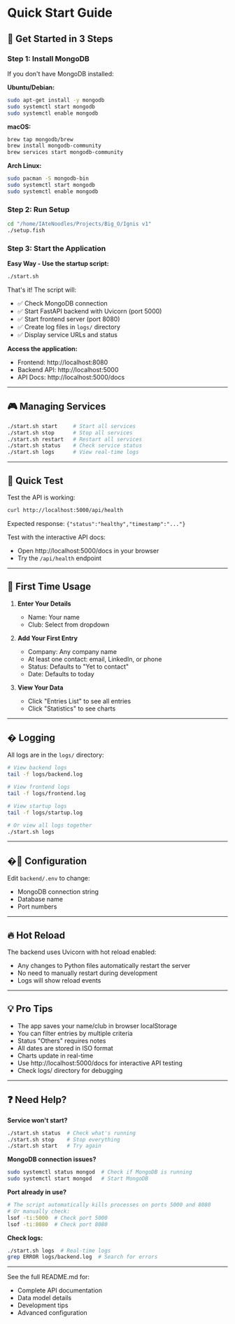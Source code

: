 # Quick Start Guide

## 🚀 Get Started in 3 Steps

### Step 1: Install MongoDB

If you don't have MongoDB installed:

**Ubuntu/Debian:**
```bash
sudo apt-get install -y mongodb
sudo systemctl start mongodb
sudo systemctl enable mongodb
```

**macOS:**
```bash
brew tap mongodb/brew
brew install mongodb-community
brew services start mongodb-community
```

**Arch Linux:**
```bash
sudo pacman -S mongodb-bin
sudo systemctl start mongodb
sudo systemctl enable mongodb
```

### Step 2: Run Setup

```bash
cd "/home/IAteNoodles/Projects/Big_O/Ignis v1"
./setup.fish
```

### Step 3: Start the Application

**Easy Way - Use the startup script:**
```bash
./start.sh
```

That's it! The script will:
- ✅ Check MongoDB connection
- ✅ Start FastAPI backend with Uvicorn (port 5000)
- ✅ Start frontend server (port 8080)
- ✅ Create log files in `logs/` directory
- ✅ Display service URLs and status

**Access the application:**
- Frontend: http://localhost:8080
- Backend API: http://localhost:5000
- API Docs: http://localhost:5000/docs

---

## 🎮 Managing Services

```bash
./start.sh start     # Start all services
./start.sh stop      # Stop all services
./start.sh restart   # Restart all services
./start.sh status    # Check service status
./start.sh logs      # View real-time logs
```

---

## 🎯 Quick Test

Test the API is working:
```bash
curl http://localhost:5000/api/health
```

Expected response: `{"status":"healthy","timestamp":"..."}`

Test with the interactive API docs:
- Open http://localhost:5000/docs in your browser
- Try the `/api/health` endpoint

---

## 📝 First Time Usage

1. **Enter Your Details**
   - Name: Your name
   - Club: Select from dropdown

2. **Add Your First Entry**
   - Company: Any company name
   - At least one contact: email, LinkedIn, or phone
   - Status: Defaults to "Yet to contact"
   - Date: Defaults to today

3. **View Your Data**
   - Click "Entries List" to see all entries
   - Click "Statistics" to see charts

---

## � Logging

All logs are in the `logs/` directory:

```bash
# View backend logs
tail -f logs/backend.log

# View frontend logs  
tail -f logs/frontend.log

# View startup logs
tail -f logs/startup.log

# Or view all logs together
./start.sh logs
```

---

## �🔧 Configuration

Edit `backend/.env` to change:
- MongoDB connection string
- Database name
- Port numbers

---

## 🔥 Hot Reload

The backend uses Uvicorn with hot reload enabled:
- Any changes to Python files automatically restart the server
- No need to manually restart during development
- Logs will show reload events

---

## 💡 Pro Tips

- The app saves your name/club in browser localStorage
- You can filter entries by multiple criteria
- Status "Others" requires notes
- All dates are stored in ISO format
- Charts update in real-time
- Use http://localhost:5000/docs for interactive API testing
- Check logs/ directory for debugging

---

## ❓ Need Help?

**Service won't start?**
```bash
./start.sh status  # Check what's running
./start.sh stop    # Stop everything
./start.sh start   # Try again
```

**MongoDB connection issues?**
```bash
sudo systemctl status mongod  # Check if MongoDB is running
sudo systemctl start mongod   # Start MongoDB
```

**Port already in use?**
```bash
# The script automatically kills processes on ports 5000 and 8080
# Or manually check:
lsof -ti:5000  # Check port 5000
lsof -ti:8080  # Check port 8080
```

**Check logs:**
```bash
./start.sh logs  # Real-time logs
grep ERROR logs/backend.log  # Search for errors
```

---

See the full README.md for:
- Complete API documentation
- Data model details
- Development tips
- Advanced configuration

